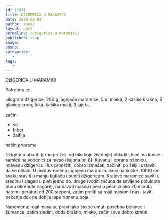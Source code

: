 ```yaml
---
id: 12971
title: DžIGERICA U MARAMICI
date: 2020-01-03
author: sneki
layout: post
permalink: /dzigerica-u-maramici/
published: true
image: 
posno: 
categories:
   -
tags:
   -
---
```

DžIGERICA U MARAMICI

Potrebno je:

kilogram džigerice, 
200 g jagnjeće maramice,
5 dl mleka,
2 kašike brašna,
3 glavice crnog luka, 
kašika masti, 
3 jajeta,

začini
* so
* biber
* žalfija

način pripreme

Džigericu obariti (crnu po želji od bilo koje životinje)
ohladiti, iseći na kocke i samleti na vodenici za meso
(šajbna br. 8). Kuvanu i opranu pšenicu, mlevenu džigericu i
luk propržiti, dobro izmešati, začiniti po želji i ostaviti.
da se ohladi. U međuvremenu jagnjeću maramicu iseći na kocke.
10h10 cm svaku staviti u manju kutlaču i puniti džigericom.
Krajeve maramice saviti u sredinu i slagati u pleh jednu do.
druge (voditi računa da savijene polulopte budu okrenute
nagore), namazati mašću i peći u pećnici oko 20 minuta natem-
peraturi od 200 stepeni, zatim preliti sa rojal masom i nas-
taviti pečenje dok ne dobije lepu rumenu boja.

Napomena: rojal masa se pravi tako što se umuti
posebno belance i žumance, zatim sjedini, doda brašno,
mleko, začin i sve dobro izmuti.

 

  

